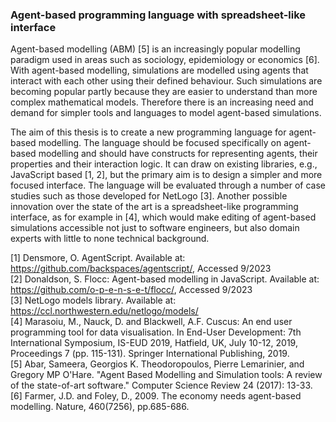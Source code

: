 ### Agent-based programming language with spreadsheet-like interface

Agent-based modelling (ABM) [5] is an increasingly popular modelling paradigm used in areas such as sociology, epidemiology or economics [6]. With agent-based modelling, simulations are modelled using agents that interact with each other using their defined behaviour. Such simulations are becoming popular partly because they are easier to understand than more complex mathematical models. Therefore there is an increasing need and demand for simpler tools and languages to model agent-based simulations.

The aim of this thesis is to create a new programming language for agent-based modelling. The language should be focused specifically on agent-based modelling and should have constructs for representing agents, their properties and their interaction logic. It can draw on existing libraries, e.g., JavaScript based [1, 2], but the primary aim is to design a simpler and more focused interface. The language will be evaluated through a number of case studies such as those developed for NetLogo [3]. Another possible innovation over the state of the art is a spreadsheet-like programming interface, as for example in [4], which would make editing of agent-based simulations accessible not just to software engineers, but also domain experts with little to none technical background.

\[1\] Densmore, O. AgentScript. Available at: https://github.com/backspaces/agentscript/, Accessed 9/2023 \
\[2\] Donaldson, S. Flocc: Agent-based modelling in JavaScript. Available at: https://github.com/o-p-e-n-s-e-t/flocc/, Accessed 9/2023 \
\[3\] NetLogo models library. Available at: https://ccl.northwestern.edu/netlogo/models/ \
\[4\] Marasoiu, M., Nauck, D. and Blackwell, A.F. Cuscus: An end user programming tool for data visualisation. In End-User Development: 7th International Symposium, IS-EUD 2019, Hatfield, UK, July 10-12, 2019, Proceedings 7 (pp. 115-131). Springer International Publishing, 2019. \
\[5\] Abar, Sameera, Georgios K. Theodoropoulos, Pierre Lemarinier, and Gregory MP O'Hare. "Agent Based Modelling and Simulation tools: A review of the state-of-art software." Computer Science Review 24 (2017): 13-33. \
\[6\] Farmer, J.D. and Foley, D., 2009. The economy needs agent-based modelling. Nature, 460(7256), pp.685-686.
